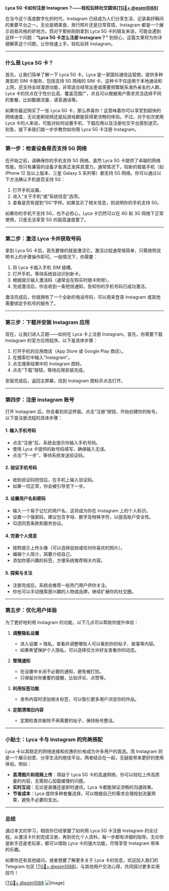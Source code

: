 **Lyca 5G 卡如何注册 Instagram？——轻松玩转社交媒体[[TG💪+ @esim1088](https://t.me/s/esim1088)]**

在当今这个高度数字化的时代，Instagram 已经成为人们分享生活、记录美好瞬间的重要平台之一。无论是晒美食、旅行照片还是日常穿搭，Instagram 都是一个展示自我风格的好地方。而对于那些刚刚拿到 Lyca 5G 卡的朋友来说，可能会遇到这样一个问题：**“Lyca 5G 卡怎么注册 Instagram？”** 别担心，这篇文章将为你详细解答这个问题，让你快速上手，轻松玩转 Instagram。

---

### **什么是 Lyca 5G 卡？**
首先，让我们简单了解一下 Lyca 5G 卡。Lyca 是一家国际通信运营商，提供多种类型的 SIM 卡服务，包括支持 5G 网络的 SIM 卡。这种卡不仅适用于本地通话和上网，还支持全球漫游功能，非常适合经常出差或需要频繁联系海外亲友的人群。Lyca 卡的优点在于性价比高、覆盖范围广，并且可以根据用户需求灵活选择不同的套餐，比如数据流量、语音通话等。

如果你最近购买了一张 Lyca 5G 卡，那么恭喜你！这意味着你可以享受到超快的网络速度，无论是刷视频还是玩游戏都能获得更流畅的体验。不过，对于初次使用 Lyca 卡的人来说，可能对如何设置手机、下载应用以及注册社交平台感到迷茫。别急，接下来我们就一步步教你如何用 Lyca 5G 卡注册 Instagram。

---

### **第一步：检查设备是否支持 5G 网络**
在开始之前，请确保你的手机支持 5G 网络。虽然 Lyca 5G 卡提供了卓越的网络性能，但只有兼容的设备才能真正发挥其潜力。通常情况下，较新的智能手机（如 iPhone 12 及以上版本、三星 Galaxy S 系列等）都支持 5G 网络。你可以通过以下方法确认手机是否支持 5G：

1. 打开手机设置。
2. 进入“关于手机”或“系统信息”选项。
3. 查看是否有提到“5G”字样。如果显示了相关信息，则说明你的手机支持 5G。

如果你的手机不支持 5G，也不必担心，Lyca 卡仍然可以在 4G 和 3G 网络下正常使用，只是无法享受 5G 的超高速度罢了。

---

### **第二步：激活 Lyca 卡并获取号码**
拿到 Lyca 5G 卡后，首先要做的就是激活它。激活过程通常很简单，只需按照说明书上的步骤操作即可。一般情况下，你需要：

1. 将 Lyca 卡插入手机 SIM 插槽。
2. 打开手机，等待系统自动识别新卡。
3. 根据提示输入激活码（通常会在购买时随卡附带）。
4. 完成激活后，你会收到一条短信通知，告知你的手机号码已成功激活。

激活完成后，你就拥有了一个全新的电话号码，可以用来登录 Instagram 或其他需要绑定手机号的服务了。

---

### **第三步：下载并安装 Instagram 应用**
现在，让我们进入正题——如何在 Lyca 卡上注册 Instagram。首先，你需要下载 Instagram 的官方应用程序。以下是具体步骤：

1. 打开手机的应用商店（App Store 或 Google Play 商店）。
2. 在搜索栏中输入“Instagram”。
3. 点击搜索结果中的 Instagram 图标。
4. 点击“下载”按钮，等待应用安装完成。

安装完成后，返回主屏幕，找到 Instagram 图标并点击打开。

---

### **第四步：注册 Instagram 账号**
打开 Instagram 后，你会看到欢迎界面。点击“注册”按钮，开始创建你的账号。以下是注册流程的具体步骤：

#### **1. 输入手机号码**
- 点击“注册”后，系统会提示你输入手机号码。
- 使用 Lyca 卡提供的新号码填写，确保输入无误。
- 点击“下一步”，等待系统发送验证码。

#### **2. 验证手机号码**
- 收到验证码短信后，在手机上输入验证码。
- 如果一切正常，你会被引导至下一步。

#### **3. 设置用户名和密码**
- 输入一个易于记忆的用户名，这将成为你在 Instagram 上的个人标识。
- 设置一个强密码，建议包含字母、数字及特殊字符，以提高账户安全性。
- 勾选同意条款和服务协议。

#### **4. 完善个人信息**
- 按照提示上传头像（可以选择自拍或任何你喜欢的照片）。
- 编辑个人简介，简要介绍自己。
- 添加你感兴趣的标签，方便系统推荐相关内容。

#### **5. 探索与关注**
- 注册完成后，系统会推荐一些热门用户供你关注。
- 你也可以手动搜索感兴趣的人物或品牌，继续扩展你的社交圈。

---

### **第五步：优化用户体验**
为了更好地利用 Instagram 的功能，以下几点可以帮助你提升体验：

1. **调整隐私设置**  
   - 进入设置 > 隐私，查看并调整哪些人可以看到你的帖子、故事等内容。
   - 如果希望保护个人隐私，可以选择仅允许好友查看你的动态。

2. **管理通知**  
   - 在设置中关闭不必要的通知，避免被打扰。
   - 只保留对你重要的提醒，比如评论、点赞等。

3. **利用标签功能**  
   - 发布内容时添加相关标签，可以吸引更多用户浏览你的作品。

4. **定期清理旧内容**  
   - 定期检查并删除不再需要的帖子，保持账号整洁。

---

### **小贴士：Lyca 卡与 Instagram 的完美搭配**
Lyca 卡以其稳定的网络连接和优惠的价格成为许多用户的首选。而 Instagram 则是一个展示创意、分享生活的绝佳平台。两者结合在一起，无疑能带来更好的使用体验。例如：

- **高清图片和视频上传**：得益于 Lyca 5G 卡的高速网络，你可以轻松上传高质量的内容，无需担心加载缓慢的问题。
- **实时互动**：无论是直播还是即时通讯，Lyca 卡都能保证流畅的沟通效果。
- **节省成本**：Lyca 提供多种套餐选择，可以根据自己的需求合理规划流量预算，避免不必要的支出。

---

### **总结**
通过本文的学习，相信你已经掌握了如何用 Lyca 5G 卡注册 Instagram 的全过程。从激活卡片到完成注册，再到优化个人资料，每一步都有详细的指导。无论你是新手还是老玩家，都可以借助 Lyca 卡的强大功能，尽情享受 Instagram 带来的乐趣。

如果你还有其他疑问，或者想要了解更多关于 Lyca 卡的信息，欢迎加入我们的 Telegram 社区 [[TG💪+ @esim1088](https://t.me/s/esim1088)]，与其他用户交流心得，共同探讨更多实用技巧！

[[TG💪+ @esim1088](https://t.me/s/esim1088) ![Image](https://i.postimg.cc/4NQfJmqS/Snipaste-2025-05-13-00-14-12.png)]